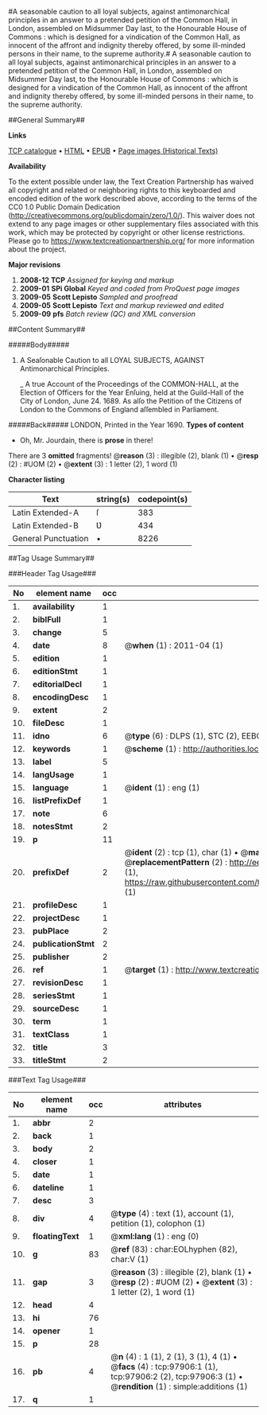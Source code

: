 #A seasonable caution to all loyal subjects, against antimonarchical principles in an answer to a pretended petition of the Common Hall, in London, assembled on Midsummer Day last, to the Honourable House of Commons : which is designed for a vindication of the Common Hall, as innocent of the affront and indignity thereby offered, by some ill-minded persons in their name, to the supreme authority.#
A seasonable caution to all loyal subjects, against antimonarchical principles in an answer to a pretended petition of the Common Hall, in London, assembled on Midsummer Day last, to the Honourable House of Commons : which is designed for a vindication of the Common Hall, as innocent of the affront and indignity thereby offered, by some ill-minded persons in their name, to the supreme authority.

##General Summary##

**Links**

[TCP catalogue](http://www.ota.ox.ac.uk/tcp/)  • 
[HTML](http://tei.it.ox.ac.uk/tcp/Texts-HTML/free/A58/A58915.html)  • 
[EPUB](http://tei.it.ox.ac.uk/tcp/Texts-EPUB/free/A58/A58915.epub) • 
[Page images (Historical Texts)](https://historicaltexts.jisc.ac.uk/eebo-13135467e)

**Availability**

To the extent possible under law, the Text Creation Partnership has waived all copyright and related or neighboring rights to this keyboarded and encoded edition of the work described above, according to the terms of the CC0 1.0 Public Domain Dedication (http://creativecommons.org/publicdomain/zero/1.0/). This waiver does not extend to any page images or other supplementary files associated with this work, which may be protected by copyright or other license restrictions. Please go to https://www.textcreationpartnership.org/ for more information about the project.

**Major revisions**

1. __2008-12__ __TCP__ *Assigned for keying and markup*
1. __2009-01__ __SPi Global__ *Keyed and coded from ProQuest page images*
1. __2009-05__ __Scott Lepisto__ *Sampled and proofread*
1. __2009-05__ __Scott Lepisto__ *Text and markup reviewed and edited*
1. __2009-09__ __pfs__ *Batch review (QC) and XML conversion*

##Content Summary##

#####Body#####

1. A Seaſonable Caution to all LOYAL SUBJECTS, AGAINST Antimonarchical Principles.

    _ A true Account of the Proceedings of the COMMON-HALL, at the Election of Officers for the Year Enſuing, held at the Guild-Hall of the City of London, June 24. 1689. As alſo the Petition of the Citizens of London to the Commons of England aſſembled in Parliament.

#####Back#####
LONDON, Printed in the Year 1690.
**Types of content**

  * Oh, Mr. Jourdain, there is **prose** in there!

There are 3 **omitted** fragments! 
 @__reason__ (3) : illegible (2), blank (1)  •  @__resp__ (2) : #UOM (2)  •  @__extent__ (3) : 1 letter (2), 1 word (1)

**Character listing**


|Text|string(s)|codepoint(s)|
|---|---|---|
|Latin Extended-A|ſ|383|
|Latin Extended-B|Ʋ|434|
|General Punctuation|•|8226|

##Tag Usage Summary##

###Header Tag Usage###

|No|element name|occ|attributes|
|---|---|---|---|
|1.|__availability__|1||
|2.|__biblFull__|1||
|3.|__change__|5||
|4.|__date__|8| @__when__ (1) : 2011-04 (1)|
|5.|__edition__|1||
|6.|__editionStmt__|1||
|7.|__editorialDecl__|1||
|8.|__encodingDesc__|1||
|9.|__extent__|2||
|10.|__fileDesc__|1||
|11.|__idno__|6| @__type__ (6) : DLPS (1), STC (2), EEBO-CITATION (1), OCLC (1), VID (1)|
|12.|__keywords__|1| @__scheme__ (1) : http://authorities.loc.gov/ (1)|
|13.|__label__|5||
|14.|__langUsage__|1||
|15.|__language__|1| @__ident__ (1) : eng (1)|
|16.|__listPrefixDef__|1||
|17.|__note__|6||
|18.|__notesStmt__|2||
|19.|__p__|11||
|20.|__prefixDef__|2| @__ident__ (2) : tcp (1), char (1)  •  @__matchPattern__ (2) : ([0-9\-]+):([0-9IVX]+) (1), (.+) (1)  •  @__replacementPattern__ (2) : http://eebo.chadwyck.com/downloadtiff?vid=$1&page=$2 (1), https://raw.githubusercontent.com/textcreationpartnership/Texts/master/tcpchars.xml#$1 (1)|
|21.|__profileDesc__|1||
|22.|__projectDesc__|1||
|23.|__pubPlace__|2||
|24.|__publicationStmt__|2||
|25.|__publisher__|2||
|26.|__ref__|1| @__target__ (1) : http://www.textcreationpartnership.org/docs/. (1)|
|27.|__revisionDesc__|1||
|28.|__seriesStmt__|1||
|29.|__sourceDesc__|1||
|30.|__term__|1||
|31.|__textClass__|1||
|32.|__title__|3||
|33.|__titleStmt__|2||


###Text Tag Usage###

|No|element name|occ|attributes|
|---|---|---|---|
|1.|__abbr__|2||
|2.|__back__|1||
|3.|__body__|2||
|4.|__closer__|1||
|5.|__date__|1||
|6.|__dateline__|1||
|7.|__desc__|3||
|8.|__div__|4| @__type__ (4) : text (1), account (1), petition (1), colophon (1)|
|9.|__floatingText__|1| @__xml:lang__ (1) : eng (0)|
|10.|__g__|83| @__ref__ (83) : char:EOLhyphen (82), char:V (1)|
|11.|__gap__|3| @__reason__ (3) : illegible (2), blank (1)  •  @__resp__ (2) : #UOM (2)  •  @__extent__ (3) : 1 letter (2), 1 word (1)|
|12.|__head__|4||
|13.|__hi__|76||
|14.|__opener__|1||
|15.|__p__|28||
|16.|__pb__|4| @__n__ (4) : 1 (1), 2 (1), 3 (1), 4 (1)  •  @__facs__ (4) : tcp:97906:1 (1), tcp:97906:2 (2), tcp:97906:3 (1)  •  @__rendition__ (1) : simple:additions (1)|
|17.|__q__|1||
